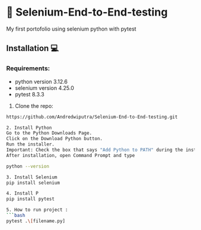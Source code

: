 # 🚀 Selenium-End-to-End-testing
My first portofolio using selenium python with pytest

## Installation 💻
### Requirements:
- python version 3.12.6
- selenium version 4.25.0
- pytest 8.3.3

1. Clone the repo:
```bash
https://github.com/Andredwiputra/Selenium-End-to-End-testing.git

2. Install Python
Go to the Python Downloads Page.
Click on the Download Python button.
Run the installer.
Important: Check the box that says "Add Python to PATH" during the installation process.
After installation, open Command Prompt and type

python --version

3. Install Selenium
pip install selenium

4. Install P
pip install pytest

5. How to run project :
```bash
pytest .\[filename.py]
